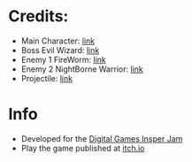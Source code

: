 <!-- CREDITS -->
# Credits:

- Main Character: [link](https://luizmelo.itch.io/wizard-pack)
- Boss Evil Wizard: [link](https://luizmelo.itch.io/evil-wizard-2)
- Enemy 1 FireWorm: [link](https://luizmelo.itch.io/fire-worm)
- Enemy 2 NightBorne Warrior: [link](https://creativekind.itch.io/nightborne-warrior)
- Projectile:  [link](https://jiraton.itch.io/erana-iasana-assets-fxes-gunfire)


# Info

- Developed for the [Digital Games Insper Jam](https://itch.io/jam/insper222-projeto1/entries)
- Play the game published at [itch.io](https://delattre.itch.io/inspergravityblaster)
